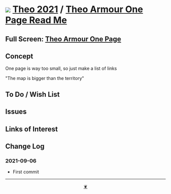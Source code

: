 # [![](https://theo-armour.github.io/2021/lib/assets/icons/mark-github.svg )](https://github.com/theo-armour/2021/ "Source code on GitHub" ) [Theo 2021]( https://theo-armour.github.io/2021/ "Home page" ) / [Theo Armour One Page Read Me]( https://theo-armour.github.io/2021/#README.md)


<!--@@@
<div class=ifrResize><iframe src=https://theo-armour.github.io/2021/one-page/ height=100% width=100% ></iframe></div>
_"Theo Armour One Page" in a resizable window. One finger to rotate. Two to zoom._
@@@-->

## Full Screen: [Theo Armour One Page]( https://theo-armour.github.io/2021/one-page/ )


## Concept

One page is way too small, so just make a list of links

"The map is bigger than the territory"

## To Do / Wish List


## Issues


## Links of Interest


## Change Log


### 2021-09-06

* First commit


***

<center title="Hello! Click me to go up to the top" ><a class=aDingbat href=javascript:window.scrollTo(0,0);> ❦ </a></center>
